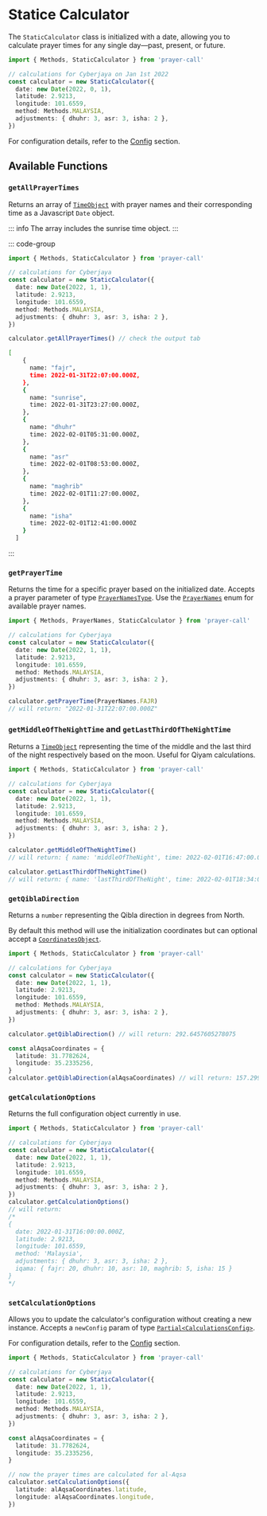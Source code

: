 # Statice Calculator

The `StaticCalculator` class is initialized with a date, allowing you to calculate prayer times for any single day—past, present, or future.

```ts
import { Methods, StaticCalculator } from 'prayer-call'

// calculations for Cyberjaya on Jan 1st 2022
const calculator = new StaticCalculator({
  date: new Date(2022, 0, 1),
  latitude: 2.9213,
  longitude: 101.6559,
  method: Methods.MALAYSIA,
  adjustments: { dhuhr: 3, asr: 3, isha: 2 },
})
```

For configuration details, refer to the [Config](../config/config.md) section.

## Available Functions

### `getAllPrayerTimes`

Returns an array of [`TimeObject`](../api.md#timeobject) with prayer names and their corresponding time as a Javascript `Date` object.

::: info
The array includes the sunrise time object.
:::

::: code-group

```ts [main.ts]
import { Methods, StaticCalculator } from 'prayer-call'

// calculations for Cyberjaya
const calculator = new StaticCalculator({
  date: new Date(2022, 1, 1),
  latitude: 2.9213,
  longitude: 101.6559,
  method: Methods.MALAYSIA,
  adjustments: { dhuhr: 3, asr: 3, isha: 2 },
})

calculator.getAllPrayerTimes() // check the output tab
```

```bash [output]
[
    {
      name: "fajr",
      time: 2022-01-31T22:07:00.000Z,
    },
    {
      name: "sunrise",
      time: 2022-01-31T23:27:00.000Z,
    },
    {
      name: "dhuhr"
      time: 2022-02-01T05:31:00.000Z,
    },
    {
      name: "asr"
      time: 2022-02-01T08:53:00.000Z,
    },
    {
      name: "maghrib"
      time: 2022-02-01T11:27:00.000Z,
    },
    {
      name: "isha"
      time: 2022-02-01T12:41:00.000Z
    }
  ]

```

:::

### `getPrayerTime`

Returns the time for a specific prayer based on the initialized date. Accepts a prayer parameter of type [`PrayerNamesType`](../api.md#prayernamestype). Use the [`PrayerNames`](../api.md#prayernames) enum for available prayer names.

```ts
import { Methods, PrayerNames, StaticCalculator } from 'prayer-call'

// calculations for Cyberjaya
const calculator = new StaticCalculator({
  date: new Date(2022, 1, 1),
  latitude: 2.9213,
  longitude: 101.6559,
  method: Methods.MALAYSIA,
  adjustments: { dhuhr: 3, asr: 3, isha: 2 },
})

calculator.getPrayerTime(PrayerNames.FAJR)
// will return: "2022-01-31T22:07:00.000Z"
```

### `getMiddleOfTheNightTime` and `getLastThirdOfTheNightTime`

Returns a [`TimeObject`](../api.md#timeeventobject) representing the time of the middle and the last third of the night respectively based on the moon. Useful for Qiyam calculations.

```ts
import { Methods, StaticCalculator } from 'prayer-call'

// calculations for Cyberjaya
const calculator = new StaticCalculator({
  date: new Date(2022, 1, 1),
  latitude: 2.9213,
  longitude: 101.6559,
  method: Methods.MALAYSIA,
  adjustments: { dhuhr: 3, asr: 3, isha: 2 },
})

calculator.getMiddleOfTheNightTime()
// will return: { name: 'middleOfTheNight', time: 2022-02-01T16:47:00.000Z }

calculator.getLastThirdOfTheNightTime()
// will return: { name: 'lastThirdOfTheNight', time: 2022-02-01T18:34:00.000Z }
```

### `getQiblaDirection`

Returns a `number` representing the Qibla direction in degrees from North.

By default this method will use the initialization coordinates but can optional accept a [`CoordinatesObject`](../api.md#coordinatesobject).

```ts
import { Methods, StaticCalculator } from 'prayer-call'

// calculations for Cyberjaya
const calculator = new StaticCalculator({
  date: new Date(2022, 1, 1),
  latitude: 2.9213,
  longitude: 101.6559,
  method: Methods.MALAYSIA,
  adjustments: { dhuhr: 3, asr: 3, isha: 2 },
})

calculator.getQiblaDirection() // will return: 292.6457605278075

const alAqsaCoordinates = {
  latitude: 31.7782624,
  longitude: 35.2335256,
}
calculator.getQiblaDirection(alAqsaCoordinates) // will return: 157.29924281528764
```

### `getCalculationOptions`

Returns the full configuration object currently in use.

```ts
import { Methods, StaticCalculator } from 'prayer-call'

// calculations for Cyberjaya
const calculator = new StaticCalculator({
  date: new Date(2022, 1, 1),
  latitude: 2.9213,
  longitude: 101.6559,
  method: Methods.MALAYSIA,
  adjustments: { dhuhr: 3, asr: 3, isha: 2 },
})
calculator.getCalculationOptions()
// will return:
/* 
{
  date: 2022-01-31T16:00:00.000Z,
  latitude: 2.9213,
  longitude: 101.6559,
  method: 'Malaysia',
  adjustments: { dhuhr: 3, asr: 3, isha: 2 },
  iqama: { fajr: 20, dhuhr: 10, asr: 10, maghrib: 5, isha: 15 }
}
*/
```

### `setCalculationOptions`

Allows you to update the calculator's configuration without creating a new instance. Accepts a `newConfig` param of type [`Partial<CalculationsConfig>`](../api.md#calculationsconfig).

For configuration details, refer to the [Config](../config/config.md) section.

```ts
import { Methods, StaticCalculator } from 'prayer-call'

// calculations for Cyberjaya
const calculator = new StaticCalculator({
  date: new Date(2022, 1, 1),
  latitude: 2.9213,
  longitude: 101.6559,
  method: Methods.MALAYSIA,
  adjustments: { dhuhr: 3, asr: 3, isha: 2 },
})

const alAqsaCoordinates = {
  latitude: 31.7782624,
  longitude: 35.2335256,
}

// now the prayer times are calculated for al-Aqsa
calculator.setCalculationOptions({
  latitude: alAqsaCoordinates.latitude,
  longitude: alAqsaCoordinates.longitude,
})
```
